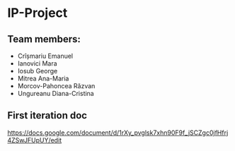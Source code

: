 # IP-Project
## Team members:
- Crîșmariu Emanuel
- Ianovici Mara
- Iosub George
- Mitrea Ana-Maria
- Morcov-Pahoncea Răzvan
- Ungureanu Diana-Cristina

## First iteration doc
https://docs.google.com/document/d/1rXy_pvglsk7xhn90F9f_jSCZgc0jfHfrj4ZSwJFUpUY/edit 
